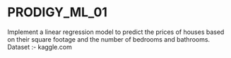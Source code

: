 # PRODIGY_ML_01
Implement a linear regression model to predict the prices of houses based on their square footage and the number of bedrooms and bathrooms.
Dataset :- kaggle.com
